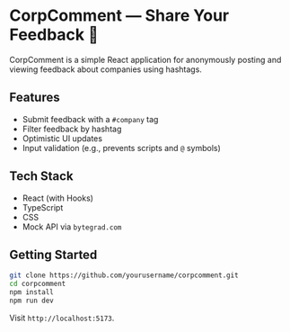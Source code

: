 # CorpComment — Share Your Feedback 💬

CorpComment is a simple React application for anonymously posting and viewing feedback about companies using hashtags.

## Features

- Submit feedback with a `#company` tag
- Filter feedback by hashtag
- Optimistic UI updates
- Input validation (e.g., prevents scripts and `@` symbols)

## Tech Stack

- React (with Hooks)
- TypeScript
- CSS
- Mock API via `bytegrad.com`

## Getting Started

```bash
git clone https://github.com/yourusername/corpcomment.git
cd corpcomment
npm install
npm run dev
```
Visit `http://localhost:5173`.
